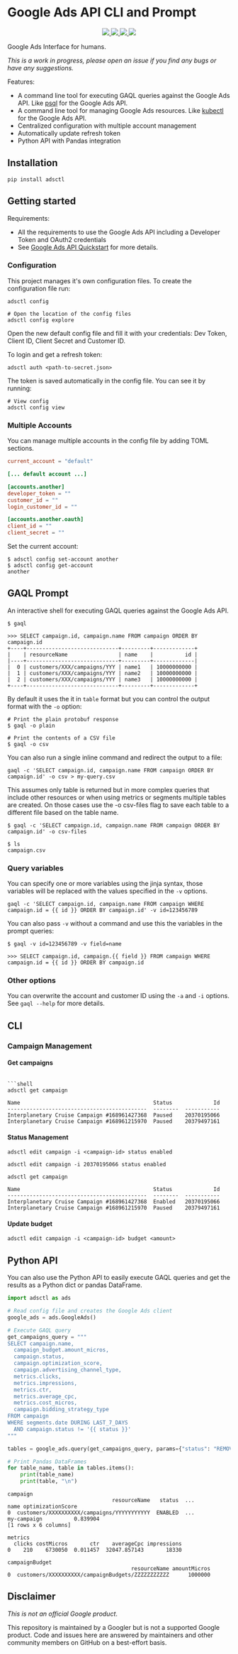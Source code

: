 # Google Ads API CLI and Prompt

<p align="center">
    <a href="https://pypi.org/project/adsctl/">
        <img src="https://img.shields.io/pypi/v/adsctl.svg">
    </a>
    <a href="https://pypi.org/project/mkdocs-jupyter">
        <img src="https://img.shields.io/pypi/pyversions/adsctl.svg">
    </a>
    <a href="https://github.com/danielfrg/adsctl/actions/workflows/test.yml">
        <img src="https://github.com/danielfrg/adsctl/workflows/test/badge.svg">
    </a>
    </a>
    <a href="https://github.com/danielfrg/adsctl/blob/main/LICENSE.txt">
        <img src="https://img.shields.io/:license-Apache%202-blue.svg">
    </a>
</p>

Google Ads Interface for humans.

_This is a work in progress, please open an issue if you find any bugs or have any suggestions._

Features:

- A command line tool for executing GAQL queries against the Google Ads API.
  Like [psql](https://www.postgresql.org/docs/current/app-psql.html) for the Google Ads API.
- A command line tool for managing Google Ads resources.
  Like [kubectl](https://kubernetes.io/docs/reference/kubectl/) for the Google Ads API.
- Centralized configuration with multiple account management
- Automatically update refresh token
- Python API with Pandas integration

## Installation

```shell
pip install adsctl
```

## Getting started

Requirements:

- All the requirements to use the Google Ads API including a Developer Token and OAuth2 credentials
- See [Google Ads API Quickstart](https://developers.google.com/google-ads/api/docs/first-call/overview) for more details.

### Configuration

This project manages it's own configuration files.
To create the configuration file run:

```shell
adsctl config

# Open the location of the config files
adsctl config explore
```

Open the new default config file and fill it with your credentials:
Dev Token, Client ID, Client Secret and Customer ID.

To login and get a refresh token:

```shell
adsctl auth <path-to-secret.json>
```

The token is saved automatically in the config file.
You can see it by running:

```shell
# View config
adsctl config view
```

### Multiple Accounts

You can manage multiple accounts in the config file by adding TOML sections.

```toml
current_account = "default"

[... default account ...]

[accounts.another]
developer_token = ""
customer_id = ""
login_customer_id = ""

[accounts.another.oauth]
client_id = ""
client_secret = ""
```

Set the current account:

```shell
$ adsctl config set-account another
$ adsctl config get-account
another
```

## GAQL Prompt

An interactive shell for executing GAQL queries against the Google Ads API.

```shell
$ gaql

>>> SELECT campaign.id, campaign.name FROM campaign ORDER BY campaign.id
+----+-----------------------------+---------+-------------+
|    | resourceName                | name    |          id |
|----+-----------------------------+---------+-------------|
|  0 | customers/XXX/campaigns/YYY | name1   | 10000000000 |
|  1 | customers/XXX/campaigns/YYY | name2   | 10000000000 |
|  2 | customers/XXX/campaigns/YYY | name3   | 10000000000 |
+----+-----------------------------+---------+-------------+
```

By default it uses the it in `table` format but you can control the output
format with the `-o` option:

```shell
# Print the plain protobuf response
$ gaql -o plain

# Print the contents of a CSV file
$ gaql -o csv
```

You can also run a single inline command and redirect the output to a file:

```shell
gaql -c 'SELECT campaign.id, campaign.name FROM campaign ORDER BY campaign.id' -o csv > my-query.csv
```

This assumes only table is returned but in more complex queries that include other
resources or when using metrics or segments multiple tables are created.
On those cases use the -o csv-files flag to save each table to a different file
based on the table name.

```shell
$ gaql -c 'SELECT campaign.id, campaign.name FROM campaign ORDER BY campaign.id' -o csv-files

$ ls
campaign.csv
```

### Query variables

You can specify one or more variables using the jinja syntax, those
variables will be replaced with the values specified in the `-v` options.

```shell
gaql -c 'SELECT campaign.id, campaign.name FROM campaign WHERE campaign.id = {{ id }} ORDER BY campaign.id' -v id=123456789
```

You can also pass `-v` without a command and use this the variables in the prompt
queries:

```shell
$ gaql -v id=123456789 -v field=name

>>> SELECT campaign.id, campaign.{{ field }} FROM campaign WHERE campaign.id = {{ id }} ORDER BY campaign.id
```

### Other options

You can overwrite the account and customer ID using the `-a` and `-i` options.
See `gaql --help` for more details.

## CLI

### Campaign Management

#### Get campaigns

````shell

```shell
adsctl get campaign
````

```plain
Name                                          Status             Id
--------------------------------------------  --------  -----------
Interplanetary Cruise Campaign #168961427368  Paused    20370195066
Interplanetary Cruise Campaign #168961215970  Paused    20379497161
```

#### Status Management

```shell
adsctl edit campaign -i <campaign-id> status enabled

adsctl edit campaign -i 20370195066 status enabled
```

```shell
adsctl get campaign
```

```plain
Name                                          Status             Id
--------------------------------------------  --------  -----------
Interplanetary Cruise Campaign #168961427368  Enabled   20370195066
Interplanetary Cruise Campaign #168961215970  Paused    20379497161
```

#### Update budget

```shell
adsctl edit campaign -i <campaign-id> budget <amount>
```

## Python API

You can also use the Python API to easily execute GAQL queries
and get the results as a Python dict or pandas DataFrame.

```python
import adsctl as ads

# Read config file and creates the Google Ads client
google_ads = ads.GoogleAds()

# Execute GAQL query
get_campaigns_query = """
SELECT campaign.name,
  campaign_budget.amount_micros,
  campaign.status,
  campaign.optimization_score,
  campaign.advertising_channel_type,
  metrics.clicks,
  metrics.impressions,
  metrics.ctr,
  metrics.average_cpc,
  metrics.cost_micros,
  campaign.bidding_strategy_type
FROM campaign
WHERE segments.date DURING LAST_7_DAYS
  AND campaign.status != '{{ status }}'
"""

tables = google_ads.query(get_campaigns_query, params={"status": "REMOVED"}})

# Print Pandas DataFrames
for table_name, table in tables.items():
    print(table_name)
    print(table, "\n")
```

```plain
campaign
                                 resourceName   status  ...                      name optimizationScore
0  customers/XXXXXXXXXX/campaigns/YYYYYYYYYYY  ENABLED  ...               my-campaign          0.839904
[1 rows x 6 columns]

metrics
  clicks costMicros       ctr    averageCpc impressions
0    210    6730050  0.011457  32047.857143       18330

campaignBudget
                                       resourceName amountMicros
0  customers/XXXXXXXXXX/campaignBudgets/ZZZZZZZZZZZ      1000000
```

## Disclaimer

_This is not an official Google product_.

This repository is maintained by a Googler but is not a supported Google product.
Code and issues here are answered by maintainers and other community members on GitHub on a best-effort basis.
